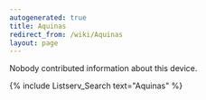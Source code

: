```yaml
---
autogenerated: true
title: Aquinas
redirect_from: /wiki/Aquinas
layout: page
---
```


Nobody contributed information about this device.

{% include Listserv_Search text="Aquinas" %}

